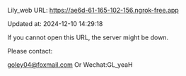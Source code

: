 Lily_web URL: https://ae6d-61-165-102-156.ngrok-free.app

Updated at: 2024-12-10 14:29:18

If you cannot open this URL, the server might be down.

Please contact: 

goley04@foxmail.com Or Wechat:GL_yeaH